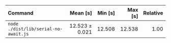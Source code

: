 | Command | Mean [s] | Min [s] | Max [s] | Relative |
|:---|---:|---:|---:|---:|
| `node ./dist/lib/serial-no-await.js` | 12.523 ± 0.021 | 12.508 | 12.538 | 1.00 |
